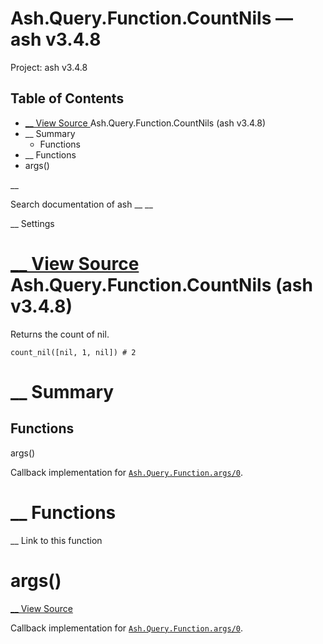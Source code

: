 # Ash.Query.Function.CountNils — ash v3.4.8

Project: ash v3.4.8

## Table of Contents

- [ __ View Source ](external_link) Ash.Query.Function.CountNils (ash v3.4.8)
- __ Summary
  - Functions
- __ Functions
- args()

__

Search documentation of ash __ __

__ Settings

#  [ __ View Source ](external_link) Ash.Query.Function.CountNils (ash v3.4.8)

Returns the count of nil.
    
    
    count_nil([nil, 1, nil]) # 2

#  __ Summary

##  Functions

args()

Callback implementation for [`Ash.Query.Function.args/0`](external_link).

#  __ Functions

__ Link to this function

# args()

[ __ View Source ](external_link)

Callback implementation for [`Ash.Query.Function.args/0`](external_link).
